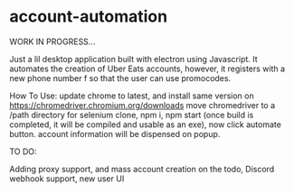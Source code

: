 # account-automation
WORK IN PROGRESS...

Just a lil desktop application built with electron using Javascript. It automates the creation of Uber Eats accounts, however, it registers with a new phone number f
so that the user can use promocodes. 

How To Use:
update chrome to latest, and install same version on https://chromedriver.chromium.org/downloads
move chromedriver to a /path directory for selenium
clone,  npm i, npm start (once build is completed, it will be compiled and usable as an exe), now click automate button. account information will be dispensed on popup.

TO DO:

Adding proxy support, and mass account creation on the todo, Discord webhook support, new user UI
